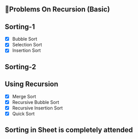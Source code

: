 ## 🚀Problems On Recursion (Basic) 

## Sorting-1
- [x] Bubble Sort
- [x] Selection Sort
- [x] Insertion Sort

## Sorting-2
   ## Using Recursion 
- [x] Merge Sort
- [x] Recursive Bubble Sort
- [x] Recursive Insertion Sort
- [x] Quick Sort

## Sorting in Sheet is completely attended


